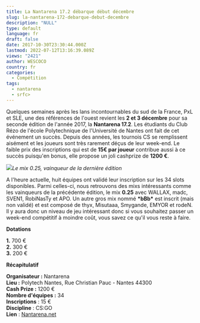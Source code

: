 ```yaml
---
title: La Nantarena 17.2 débarque début décembre
slug: la-nantarena-172-debarque-debut-decembre
description: "NULL"
type: default
language: fr
draft: false
date: 2017-10-30T23:30:44.000Z
lastmod: 2022-07-12T13:16:39.089Z
views: "2421"
author: WESCOCO
country: fr
categories:
  - Compétition
tags:
  - nantarena
  - srfc>
---
```

Quelques semaines après les lans incontournables du sud de la France, PxL et SLE, une des références de l'ouest revient les **2 et 3 décembre** pour sa seconde édition de l'année 2017, la **Nantarena 17.2**. Les étudiants du Club Rézo de l'école Polytechnique de l'Université de Nantes ont fait de cet événement un succès. Depuis des années, les tournois CS se remplissent aisément et les joueurs sont très rarement déçus de leur week-end. Le faible prix des inscriptions qui est de **15€ par joueur** contribue aussi à ce succès puisqu'en bonus, elle propose un joli cashprize de **1200 €**. 

![](/images/articles/59f7ad0b77c3d/images/GoQR3TrzRHl2ajct1QrJ5jWOJwTT02kborAXeM7i.jpeg)_Le mix 0.25, vainqueur de la dernière édition_

A l'heure actuelle, huit équipes ont validé leur inscription sur les 34 slots disponibles. Parmi celles-ci, nous retrouvons des mixs intéressants comme les vainqueurs de la précédente édition, le mix **0.25** avec WALLAX, madc, SVEN1, RobiNasTy et APO. Un autre gros mix nommé **\*bBb\*** est inscrit (mais non validé) et est composé de thyx, Misutaaa, Smygande, EMYOR et rodeN. Il y aura donc un niveau de jeu intéressant donc si vous souhaitez passer un week-end compétitif à moindre coût, vous savez ce qu'il vous reste à faire.

**Dotations**

**1.** 700 €  
**2.** 300 €  
**3.** 200 €

**Récapitulatif**

**Organisateur :** Nantarena  
**Lieu :** Polytech Nantes, Rue Christian Pauc - Nantes 44300  
**Cash Prize :** 1200 €  
**Nombre d'équipes :** 34  
**Inscriptions** : 15 €  
**Discipline** : CS:GO  
**Lien** : [Nantarena.net](http://www.nantarena.net/news/)
